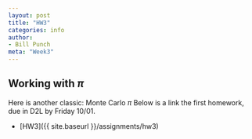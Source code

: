 ```yaml
---
layout: post
title: "HW3"
categories: info
author:
- Bill Punch
meta: "Week3"
---
```


## Working with $\pi$

Here is another classic: Monte Carlo $\pi$
Below is a link  the first homework, due in D2L by Friday 10/01.

- [HW3]({{ site.baseurl }}/assignments/hw3)